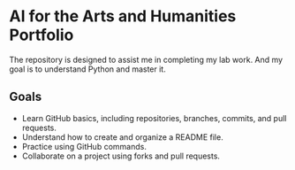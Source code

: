 # AI for the Arts and Humanities Portfolio

The repository is designed to assist me in completing my lab work. And my goal is to understand Python and master it.

## Goals
- Learn GitHub basics, including repositories, branches, commits, and pull requests.
- Understand how to create and organize a README file.
- Practice using GitHub commands.
- Collaborate on a project using forks and pull requests.
